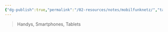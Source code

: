 ```yaml
---
{"dg-publish":true,"permalink":"/02-resources/notes/mobilfunknetz/","tags":["informatik/hardware","informatik/netzwerk"],"noteIcon":"","updated":"2025-09-10T17:00:11.000+02:00"}
---
```


>Handys, Smartphones, Tablets